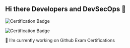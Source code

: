 ## Hi there Developers and DevSecOps 👋

![Certification Badge](https://images.credly.com/size/340x340/images/89efc3e7-842b-4790-b09b-9ea5efc71ec3/image.png)

![Certification Badge](https://images.credly.com/size/340x340/images/024d0122-724d-4c5a-bd83-cfe3c4b7a073/image.png)

🔭 I’m currently working on Github Exam Certifications 
<!--
**satchmaster/satchmaster** is a ✨ _special_ ✨ repository because its `README.md` (this file) appears on your GitHub profile.

Here are some ideas to get you started:

- 🔭 I’m currently working on ...
- 🌱 I’m currently learning ...
- 👯 I’m looking to collaborate on ...
- 🤔 I’m looking for help with ...
- 💬 Ask me about ...
- 📫 How to reach me: ...
- 😄 Pronouns: ...
- ⚡ Fun fact: ...
-->
